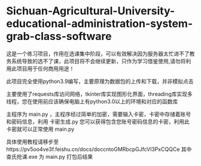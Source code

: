 # Sichuan-Agricultural-University-educational-administration-system-grab-class-software
这是一个练习项目，作用在选课集中阶段，可以有效解决因为服务器太忙进不了教务系统导致的选不了课，此项目将不会继续更新，只作为学习借鉴使用,请勿将利用此项目用于任何商用用途！

此项目完全使用python3.9编写，主要原理为数据包的上传和下载，并非模拟点击

主要使用了requests库访问网络，tkinter库实现图形化界面，threading库实现多线程，您在使用前应该确保电脑上有python3.0以上的环境和对应的函数库

主程序为 main.py ，主程序经过简单的加密，需要输入卡密，卡密中存储着账号和密码信息，利用 卡密生成.py 您可以获得包含您账号密码信息的卡密，利用此卡密就可以正常使用 main.py 

具体使用教程请移步至https://pv5oo4ve3f.feishu.cn/docs/doccntoGMRbcpGJfcVl3PxCQQCe  其中 查氏抢课.exe 为 main.py 打包后结果

